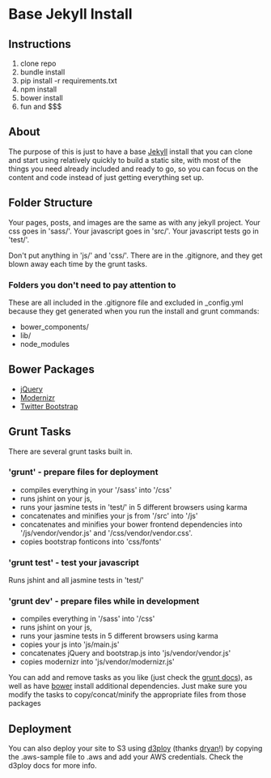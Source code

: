 Base Jekyll Install
===================

Instructions
------------
1. clone repo
2. bundle install
3. pip install -r requirements.txt
4. npm install
5. bower install
6. fun and $$$

About
-----
The purpose of this is just to have a base [Jekyll](http://jekyllrb.com) install that you can clone and start using relatively quickly to build a static site, with most of the things you need already included and ready to go, so you can focus on the content and code instead of just getting everything set up.

Folder Structure
----------------
Your pages, posts, and images are the same as with any jekyll project.
Your css goes in 'sass/'.
Your javascript goes in 'src/'.
Your javascript tests go in 'test/'.

Don't put anything in 'js/' and 'css/'. There are in the .gitignore, and they get blown away each time by the grunt tasks. 

### Folders you don't need to pay attention to
These are all included in the .gitignore file and excluded in _config.yml because they get generated when you run the install and grunt commands:
- bower_components/
- lib/
- node_modules

Bower Packages
--------------
- [jQuery](http://jquery.com)
- [Modernizr](http://modernizr.com)
- [Twitter Bootstrap](http://getbootstrap.com/)

Grunt Tasks
-----------
There are several grunt tasks built in.

### 'grunt' - prepare files for deployment
- compiles everything in your '/sass' into '/css'
- runs jshint on your js,
- runs your jasmine tests in 'test/' in 5 different browsers using karma
- concatenates and minifies your js from '/src' into '/js'
- concatenates and minifies your bower frontend dependencies into '/js/vendor/vendor.js' and '/css/vendor/vendor.css'.
- copies bootstrap fonticons into 'css/fonts'

### 'grunt test' - test your javascript
Runs jshint and all jasmine tests in 'test/'

### 'grunt dev' - prepare files while in development
- compiles everything in '/sass' into '/css'
- runs jshint on your js,
- runs your jasmine tests in 5 different browsers using karma
- copies your js into 'js/main.js'
- concatenates jQuery and bootstrap.js into 'js/vendor/vendor.js'
- copies modernizr into 'js/vendor/modernizr.js'

You can add and remove tasks as you like (just check the [grunt docs](http://gruntjs.com/getting-started)), as well as have [bower](http://bower.io) install additional dependencies. Just make sure you modify the tasks to copy/concat/minify the appropriate files from those packages

Deployment
----------
You can also deploy your site to S3 using [d3ploy](https://github.com/dryan/d3ploy) (thanks [dryan](http://dryan.com/)!) by copying the .aws-sample file to .aws and add your AWS credentials. Check the d3ploy docs for more info.